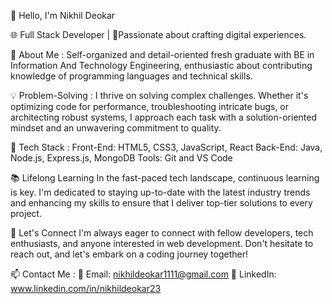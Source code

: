 👋 Hello, I'm Nikhil Deokar

🌐 Full Stack Developer | 🚀Passionate about crafting digital experiences.

📌 About Me : Self-organized and detail-oriented fresh graduate with BE in Information And Technology  Engineering, enthusiastic about contributing knowledge of programming languages and technical skills.

💡 Problem-Solving : I thrive on solving complex challenges. Whether it's optimizing code for performance, troubleshooting intricate bugs, or architecting robust systems, I approach each task with a solution-oriented mindset and an unwavering commitment to quality.

🧰 Tech Stack : Front-End: HTML5, CSS3, JavaScript, React Back-End: Java, Node.js, Express.js, MongoDB Tools: Git and VS Code

📚 Lifelong Learning In the fast-paced tech landscape, continuous learning is key. I'm dedicated to staying up-to-date with the latest industry trends and enhancing my skills to ensure that I deliver top-tier solutions to every project.

🤝 Let's Connect I'm always eager to connect with fellow developers, tech enthusiasts, and anyone interested in web development. Don't hesitate to reach out, and let's embark on a coding journey together!

📫 Contact Me : 📧 Email: nikhildeokar1111@gmail.com 💼 LinkedIn: www.linkedin.com/in/nikhildeokar23

